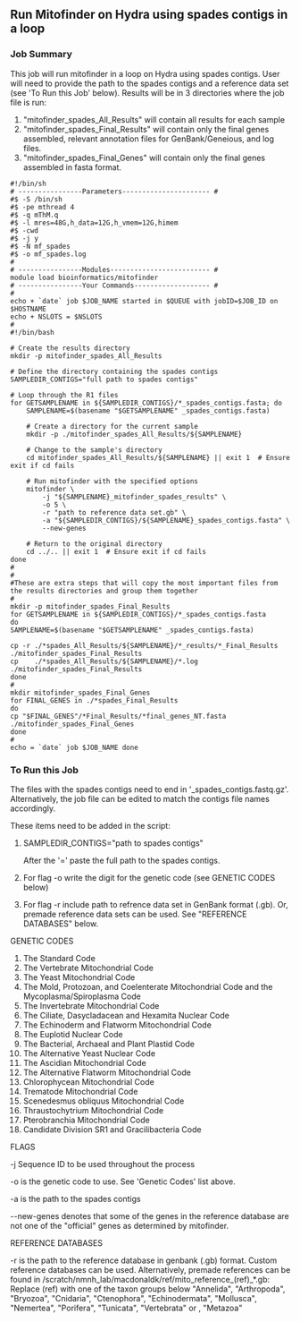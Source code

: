 ## Run Mitofinder on Hydra using spades contigs in a loop
### Job Summary

This job will run mitofinder in a loop on Hydra using spades contigs.
User will need to provide the path to the spades contigs and a reference data set (see 'To Run this Job' below).
Results will be in 3 directories where the job file is run:
 1. "mitofinder_spades_All_Results" will contain all results for each sample
 2. "mitofinder_spades_Final_Results" will contain only the final genes assembled,
 relevant annotation files for GenBank/Geneious, and log files.
 3. "mitofinder_spades_Final_Genes" will contain only the final genes assembled in 
 fasta format.

```
#!/bin/sh
# ----------------Parameters---------------------- #
#$ -S /bin/sh
#$ -pe mthread 4
#$ -q mThM.q
#$ -l mres=48G,h_data=12G,h_vmem=12G,himem
#$ -cwd
#$ -j y
#$ -N mf_spades
#$ -o mf_spades.log
#
# ----------------Modules------------------------- #
module load bioinformatics/mitofinder
# ----------------Your Commands------------------- #
#
echo + `date` job $JOB_NAME started in $QUEUE with jobID=$JOB_ID on $HOSTNAME
echo + NSLOTS = $NSLOTS
#
#!/bin/bash

# Create the results directory
mkdir -p mitofinder_spades_All_Results

# Define the directory containing the spades contigs
SAMPLEDIR_CONTIGS="full path to spades contigs"  

# Loop through the R1 files
for GETSAMPLENAME in ${SAMPLEDIR_CONTIGS}/*_spades_contigs.fasta; do
    SAMPLENAME=$(basename "$GETSAMPLENAME" _spades_contigs.fasta)
    
    # Create a directory for the current sample
    mkdir -p ./mitofinder_spades_All_Results/${SAMPLENAME}
    
    # Change to the sample's directory
    cd mitofinder_spades_All_Results/${SAMPLENAME} || exit 1  # Ensure exit if cd fails

    # Run mitofinder with the specified options
    mitofinder \
        -j "${SAMPLENAME}_mitofinder_spades_results" \
        -o 5 \
        -r "path to reference data set.gb" \
        -a "${SAMPLEDIR_CONTIGS}/${SAMPLENAME}_spades_contigs.fasta" \
        --new-genes

    # Return to the original directory
    cd ../.. || exit 1  # Ensure exit if cd fails
done
#
#
#These are extra steps that will copy the most important files from the results directories and group them together
#
mkdir -p mitofinder_spades_Final_Results
for GETSAMPLENAME in ${SAMPLEDIR_CONTIGS}/*_spades_contigs.fasta
do
SAMPLENAME=$(basename "$GETSAMPLENAME" _spades_contigs.fasta)

cp -r ./*spades_All_Results/${SAMPLENAME}/*_results/*_Final_Results ./mitofinder_spades_Final_Results
cp    ./*spades_All_Results/${SAMPLENAME}/*.log ./mitofinder_spades_Final_Results
done
#
mkdir mitofinder_spades_Final_Genes
for FINAL_GENES in ./*spades_Final_Results
do
cp "$FINAL_GENES"/*Final_Results/*final_genes_NT.fasta ./mitofinder_spades_Final_Genes
done
#
echo = `date` job $JOB_NAME done

```


### To Run this Job
The files with the spades contigs need to end in '_spades_contigs.fastq.gz'. Alternatively, the job file can be edited to match the contigs file names accordingly.

These items need to be added in the script:

1. SAMPLEDIR_CONTIGS="path to spades contigs"

   After the '=' paste the full path to the spades contigs.

2. For flag -o write the digit for the genetic code (see GENETIC CODES below)

3. For flag -r include path to refrence data set in GenBank format (.gb). Or, premade reference data sets can be used. See "REFERENCE DATABASES" below.

GENETIC CODES
 1. The Standard Code 
 2. The Vertebrate Mitochondrial Code 
 3. The Yeast Mitochondrial Code 
 4. The Mold, Protozoan, and Coelenterate Mitochondrial Code and the
     Mycoplasma/Spiroplasma Code
 5. The Invertebrate Mitochondrial Code
 6. The Ciliate, Dasycladacean and Hexamita Nuclear Code 
 9. The Echinoderm and Flatworm Mitochondrial Code 
 10. The Euplotid Nuclear Code 
 11. The Bacterial, Archaeal and Plant Plastid Code 
 12. The Alternative Yeast Nuclear Code 
 13. The Ascidian Mitochondrial Code 
 14. The Alternative Flatworm Mitochondrial Code 
 16. Chlorophycean Mitochondrial Code 
 21. Trematode Mitochondrial Code 
 22. Scenedesmus obliquus Mitochondrial Code 
 23. Thraustochytrium Mitochondrial Code 
 24. Pterobranchia Mitochondrial Code 
 25. Candidate Division SR1 and Gracilibacteria Code


FLAGS

 -j Sequence ID to be used throughout the process

 -o is the genetic code to use. See 'Genetic Codes' list above.
 
 -a is the path to the spades contigs
 
 --new-genes denotes that some of the genes in the reference database are not
 one of the "official" genes as determined by mitofinder.

 REFERENCE DATABASES
 
 -r is the path to the reference database in genbank (.gb) format. Custom reference databases can be used. Alternatively, premade references can be found in /scratch/nmnh_lab/macdonaldk/ref/mito_reference_(ref)_*.gb:
 Replace (ref) with one of the taxon groups below
 "Annelida", "Arthropoda", "Bryozoa", "Cnidaria", "Ctenophora", "Echinodermata", 
 "Mollusca", "Nemertea", "Porifera", "Tunicata", "Vertebrata" or , "Metazoa"


